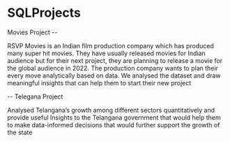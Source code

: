 # SQLProjects
Movies Project --

RSVP Movies is an Indian film production company which has produced many super hit movies.
They have usually released movies for Indian audience but for their next project, they are planning to release a movie for the global audience in 2022.
The production company wants to plan their every move analytically based on data. We analysed the dataset and draw meaningful insights that can help them to start their new project


-- Telegana Project

Analysed Telangana’s growth among different sectors quantitatively and provide useful Insights to the Telangana government that would help them to make data-informed
decisions that would further support the growth of the state
